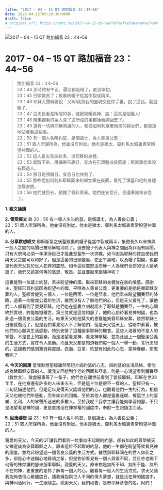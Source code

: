 ```yaml
---
title: "2017 – 04 – 15 QT 路加福音 23：44~56"
date: 2025-04-12T00:29:36+0800
draft: false
# original_url: https://cmtc.tw/2017-04-15-qt-%e8%b7%af%e5%8a%a0%e7%a6%8f%e9%9f%b3-23%ef%bc%9a4456
---
```


![2017 – 04 – 15 QT 路加福音 23：44\~56](/images/qt.jpg   "2017 – 04 – 15 QT 路加福音 23：44\~56")

# 2017 – 04 – 15 QT 路加福音 23：44\~56

> 路加福音 23：44\~56  
> 23：44 那時約有午正，遍地都黑暗了，直到申初，  
> 23：45 日頭變黑了；殿裏的幔子從當中裂成兩半。  
> 23：46 耶穌大聲喊著說：父啊!我將我的靈魂交在你手裏。說了這話，氣就斷了。  
> 23：47 百夫長看見所成的事，就歸榮耀與神，說：這真是個義人!  
> 23：48 聚集觀看的眾人見了這所成的事都捶著胸回去了。  
> 23：49 還有一切與耶穌熟識的人，和從加利利跟著他來的婦女們，都遠遠地站著看這些事。  
> 23：50 有一個人名叫約瑟，是個議士，為人善良公義；  
> 23：51 眾人所謀所為，他並沒有附從。他本是猶太、亞利馬太城裏素常盼望神國的人。  
> 23：52 這人是去見彼拉多，求耶穌的身體，  
> 23：53 就取下來，用細麻布裹好，安放在石頭鑿成墳墓裏；那裏頭從來沒有葬過人。  
> 23：54 那日是預備日，安息日也快到了。  
> 23：55 那些從加利利和耶穌同來的婦女跟在後面，看見了墳墓和他的身體怎樣安放。  
> 23：56 她們就回去，預備了香料香膏。她們在安息日，便遵著誡命安息了。

**1. 經文誦讀**

**2. 領受經文**
路 23：50 有一個人名叫約瑟，是個議士，為人善良公義；  
23：51 眾人所謀所為，他並沒有附從。他本是猶太、亞利馬太城裏素常盼望神國的人。

**3. 分享默想經文**
耶穌斷氣之後聖殿裏的幔子從當中裂成兩半，象徵長久以來神與一般人之間的隔閡已被耶穌給消除了。過去幔子代表人與神之間因為罪而有隔閡，只有大祭司必須一年潔淨自己才能進至聖所一次供職，如今因為耶穌的寶血使我們與天父之間可以和好了。但是這裏的日頭變黑、使正午黑暗，以及幔子裂開，也都是代表天父對於世人犯罪的震怒。如今這些震怒由耶穌一人為我們全部的世人給承擔了，我們又該當何等的感恩、敬畏、並且要起來跟隨神呢？

這裏提到一位議士約瑟，素來盼望神的國，取來耶穌的身體放在新的墳墓。感謝主，聖經形容約瑟因為盼望神的國，平時為人善良公義，更重要的是祂是替耶穌安葬的人。聖經曾提到三個人，一位是西面、一位是亞拿，他們素來盼望彌賽亞的降臨，過著一向敬虔公義的生活，雖然沒有人了解他們的心，但是天父看見了，讓他們二人都看到了嬰兒耶穌，他們也在靈裏立刻就認出了耶穌是彌賽亞，一生的心願終於實現，終能無憾離世。第三位就是這位約瑟了，他的心期待看見神的國，也為此過一個善良公義的生活，結果天父給他莫大的恩竉能夠替耶穌安葬，雖然耶穌三日後就復活了，但是我們看見別人不了解他們，但是天父從天上、從暗中察看，被他們的心願與生活感動，特別安排了這種服事耶穌的機會。這些人渴慕的不是人的掌聲，不是世上的宴樂，而是渴望看見神、看見神掌權、並為此過上一個聖潔公義的生活方式，實在令人感動。而且天父都是知道我們每一個人一舉一動、言行思想的，這讓我們感到驚訝與震撼。西面、亞拿、約瑟有如此的心志，蒙神眷顧，那麼我呢？

**4. 今天的回應**
當我默想聖經雖然簡短介紹約瑟的心志，與約瑟的生活品格，使他成為替耶穌安葬的人。讓我又回想到年老的西面和亞拿，則是一心渴望看到彌賽亞（救世主）、敬虔服事等了一輩子，他們也在離世前看到了嬰孩耶穌。耶穌在世33年半，在他身邊有許多的人來來去去，但是這三位是很不一樣的人。聖經只有一、二句話描述他們，但是足以見得天父認識他們的心，也觀看他們一生的行為，相信天父也被他們所感動，而有如此的回報。至於其他人都是靈裏迷糊、被這世上的宴樂、名利、人的掌聲所迷惑的多數人。至於我呢？我求主讓我能夠學習約瑟，不只是渴望看見神的國，更是直接活在神掌權的國度中，奉獻一生跟隨主而活。

**5. 回應禱告**
路 23：50 有一個人名叫約瑟，是個議士，為人善良公義；  
23：51 眾人所謀所為，他並沒有附從。他本是猶太、亞利馬太城裏素常盼望神國的人。

親愛的天父，今天的QT讓我們看到一位看似不起眼的約瑟，卻有如此的尊榮被天父揀選成為安葬耶穌之人。原來這位不起眼的約瑟，他的一生都在盼望等候看見神的國度，並為此盼望過一個善良公義的生活方式。雖然與耶穌同在的世人如此之多，卻是心中迷糊心地昏暗之輩，但是祢卻看見有一個人與眾不同，並且祢也賜下何等的殊榮讓約瑟來服事耶穌。親愛的天父，原來祢是無所不知、無所不能、無所不在的神，更重要的是祢了解每一個人的心，觀看每一個人的生活方式，求天父讓我能夠憑信心儆醒度日，讓我擁抱與世人不同的偉大夢想，就是活在神的國度中，與神同活同行，一生跟隨主。感謝天父，我們禱告，是奉耶穌基督的名，阿們！
